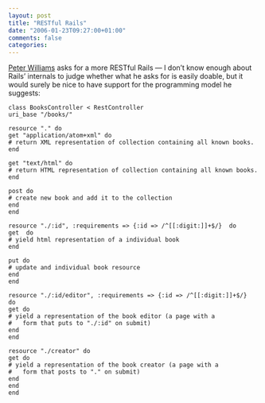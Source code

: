 ```yaml
---
layout: post
title: "RESTful Rails"
date: "2006-01-23T09:27:00+01:00"
comments: false
categories: 
---
```


<p><a href="http://pezra.barelyenough.org/blog/2006/01/rough-resting-on-rails/">Peter Williams</a> asks for a more RESTful Rails &#8212; I don&#8217;t know enough about Rails&#8217; internals to judge whether what he asks for is easily doable, but it would surely be nice to have support for the programming model he suggests:</p>

<pre><code>class BooksController &lt; RestController
uri_base "/books/"

resource "." do
get "application/atom+xml" do
# return XML representation of collection containing all known books.
end

get "text/html" do
# return HTML representation of collection containing all known books.
end

post do
# create new book and add it to the collection
end
end

resource "./:id", :requirements =&gt; {:id =&gt; /^[[:digit:]]+$/}  do
get  do
# yield html representation of a individual book
end

put do
# update and individual book resource
end
end

resource "./:id/editor", :requirements =&gt; {:id =&gt; /^[[:digit:]]+$/}  do
get do
# yield a representation of the book editor (a page with a
#   form that puts to "./:id" on submit)
end
end

resource "./creator" do
get do
# yield a representation of the book creator (a page with a
#   form that posts to "." on submit)
end
end
end
</code></pre>


